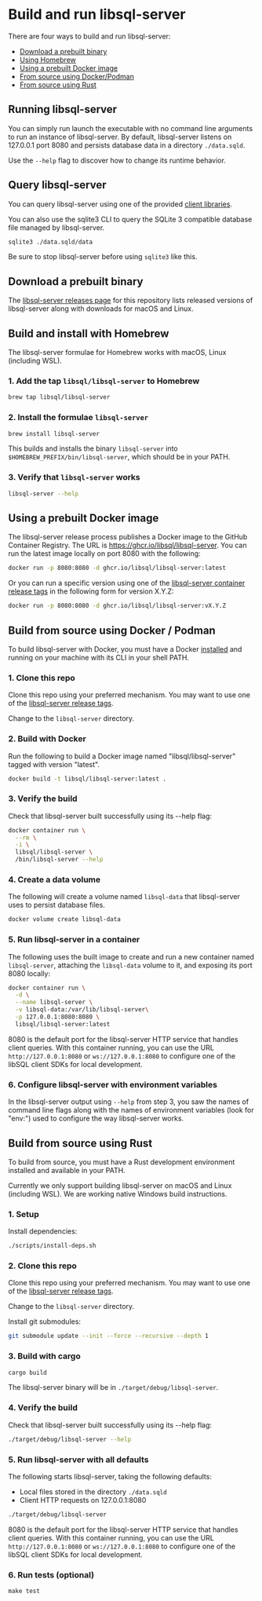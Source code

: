 # Build and run libsql-server

There are four ways to build and run libsql-server:

- [Download a prebuilt binary](#download-a-prebuilt-binary)
- [Using Homebrew](#build-and-install-with-homebrew)
- [Using a prebuilt Docker image](#using-a-prebuilt-docker-image)
- [From source using Docker/Podman](#build-from-source-using-docker--podman)
- [From source using Rust](#build-from-source-using-rust)

## Running libsql-server

You can simply run launch the executable with no command line arguments to run
an instance of libsql-server. By default, libsql-server listens on 127.0.0.1 port 8080 and
persists database data in a directory `./data.sqld`.

Use the `--help` flag to discover how to change its runtime behavior.

## Query libsql-server

You can query libsql-server using one of the provided [client
libraries](../#client-libraries).

You can also use the sqlite3 CLI to query the SQLite 3 compatible database file
managed by libsql-server.

```bash
sqlite3 ./data.sqld/data
```

Be sure to stop libsql-server before using `sqlite3` like this.

## Download a prebuilt binary

The [libsql-server releases page] for this repository lists released versions of libsql-server
along with downloads for macOS and Linux.

## Build and install with Homebrew

The libsql-server formulae for Homebrew works with macOS, Linux (including WSL).

### 1. Add the tap `libsql/libsql-server` to Homebrew

```bash
brew tap libsql/libsql-server
```

### 2. Install the formulae `libsql-server`

```bash
brew install libsql-server
```

This builds and installs the binary `libsql-server` into `$HOMEBREW_PREFIX/bin/libsql-server`,
which should be in your PATH.

### 3. Verify that `libsql-server` works

```bash
libsql-server --help
```

## Using a prebuilt Docker image

The libsql-server release process publishes a Docker image to the GitHub Container
Registry. The URL is https://ghcr.io/libsql/libsql-server. You can run the latest image locally
on port 8080 with the following:

```bash
docker run -p 8080:8080 -d ghcr.io/libsql/libsql-server:latest
```

Or you can run a specific version using one of the [libsql-server container release
tags] in the following form for version X.Y.Z:

```bash
docker run -p 8080:8080 -d ghcr.io/libsql/libsql-server:vX.Y.Z
```

## Build from source using Docker / Podman

To build libsql-server with Docker, you must have a Docker [installed] and running on
your machine with its CLI in your shell PATH.

[installed]: https://docs.docker.com/get-docker/

### 1. Clone this repo

Clone this repo using your preferred mechanism. You may want to use one of the
[libsql-server release tags].

Change to the `libsql-server` directory.

### 2. Build with Docker

Run the following to build a Docker image named "libsql/libsql-server" tagged with
version "latest".

```bash
docker build -t libsql/libsql-server:latest .
```

### 3. Verify the build

Check that libsql-server built successfully using its --help flag:

```bash
docker container run \
  --rm \
  -i \
  libsql/libsql-server \
  /bin/libsql-server --help
```

### 4. Create a data volume

The following will create a volume named `libsql-data` that libsql-server uses to persist
database files.

```bash
docker volume create libsql-data
```

### 5. Run libsql-server in a container

The following uses the built image to create and run a new container named
`libsql-server`, attaching the `libsql-data` volume to it, and exposing its port 8080
locally:

```bash
docker container run \
  -d \
  --name libsql-server \
  -v libsql-data:/var/lib/libsql-server\
  -p 127.0.0.1:8080:8080 \
  libsql/libsql-server:latest
```

8080 is the default port for the libsql-server HTTP service that handles client queries.
With this container running, you can use the URL `http://127.0.0.1:8080` or
`ws://127.0.0.1:8080` to configure one of the libSQL client SDKs for local
development.

### 6. Configure libsql-server with environment variables

In the libsql-server output using `--help` from step 3, you saw the names of command line
flags along with the names of environment variables (look for "env:") used to
configure the way libsql-server works.

## Build from source using Rust

To build from source, you must have a Rust development environment installed and
available in your PATH.

Currently we only support building libsql-server on macOS and Linux (including WSL). We
are working native Windows build instructions.

### 1. Setup

Install dependencies:

```bash
./scripts/install-deps.sh
```

### 2. Clone this repo

Clone this repo using your preferred mechanism. You may want to use one of the
[libsql-server release tags].

Change to the `libsql-server` directory.

Install git submodules:

```bash
git submodule update --init --force --recursive --depth 1
```

### 3. Build with cargo

```bash
cargo build
```

The libsql-server binary will be in `./target/debug/libsql-server`.

### 4. Verify the build

Check that libsql-server built successfully using its --help flag:

```bash
./target/debug/libsql-server --help
```

### 5. Run libsql-server with all defaults

The following starts libsql-server, taking the following defaults:

- Local files stored in the directory `./data.sqld`
- Client HTTP requests on 127.0.0.1:8080

```bash
./target/debug/libsql-server
```

8080 is the default port for the libsql-server HTTP service that handles client queries.
With this container running, you can use the URL `http://127.0.0.1:8080` or
`ws://127.0.0.1:8080` to configure one of the libSQL client SDKs for local
development.

### 6. Run tests (optional)

```console
make test
```
[libsql-server releases page]: https://github.com/libsql/libsql-server/releases
[libsql-server container release tags]: https://github.com/libsql/libsql-server/pkgs/container/libsql-server
[libsql-server release tags]: https://github.com/libsql/libsql-server/releases

